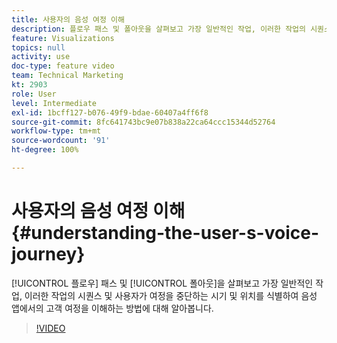 ```yaml
---
title: 사용자의 음성 여정 이해
description: 플로우 패스 및 폴아웃을 살펴보고 가장 일반적인 작업, 이러한 작업의 시퀀스 및 사용자가 여정을 중단하는 시기 및 위치를 식별하여 음성 앱에서의 고객 여정을 이해하는 방법에 대해 알아봅니다.
feature: Visualizations
topics: null
activity: use
doc-type: feature video
team: Technical Marketing
kt: 2903
role: User
level: Intermediate
exl-id: 1bcff127-b076-49f9-bdae-60407a4ff6f8
source-git-commit: 8fc641743bc9e07b838a22ca64ccc15344d52764
workflow-type: tm+mt
source-wordcount: '91'
ht-degree: 100%

---
```


# 사용자의 음성 여정 이해 {#understanding-the-user-s-voice-journey}

[!UICONTROL 플로우] 패스 및 [!UICONTROL 폴아웃]을 살펴보고 가장 일반적인 작업, 이러한 작업의 시퀀스 및 사용자가 여정을 중단하는 시기 및 위치를 식별하여 음성 앱에서의 고객 여정을 이해하는 방법에 대해 알아봅니다.

>[!VIDEO](https://video.tv.adobe.com/v/35000/?quality=12&learn=on&captions=kor)

